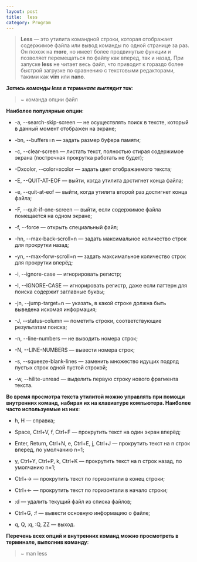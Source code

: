 ```yaml
---
layout: post
title:  less
category: Program
---
```


 >**Less** — это утилита командной строки, которая отображает содержимое файла или вывод команды по 
  одной странице за раз. Он похож на **more**, но имеет более продвинутые функции и позволяет 
  перемещаться по файлу как вперед, так и назад. При запуске **less** не читает весь файл, что 
  приводит к гораздо более быстрой загрузке по сравнению с текстовыми редакторами, такими как 
 **vim** или **nano**.

***Запись команды less в терминале выглядит так***:

>~ команда опции файл

**Наиболее популярные опции**:

- -a, --search-skip-screen — не осуществлять поиск в тексте, который в данный момент отображен на 
экране;

- -bn, --buffers=n — задать размер буфера памяти;

- -c, --clear-screen — листать текст, полностью стирая содержимое экрана (построчная прокрутка 
работать не будет);

- -Dxcolor, --color=xcolor — задать цвет отображаемого текста;

- -E, --QUIT-AT-EOF — выйти, когда утилита достигнет конца файла;

- -e, --quit-at-eof — выйти, когда утилита второй раз достигнет конца файла;

- -F, --quit-if-one-screen — выйти, если содержимое файла помещается на одном экране;

- -f, --force — открыть специальный файл;

- -hn, --max-back-scroll=n — задать максимальное количество строк для прокрутки назад;

- -yn, --max-forw-scroll=n — задать максимальное количество строк для прокрутки вперёд;

- -i, --ignore-case — игнорировать регистр;

- -I, --IGNORE-CASE — игнорировать регистр, даже если паттерн для поиска содержит заглавные буквы;

- -jn, --jump-target=n — указать, в какой строке должна быть выведена искомая информация;

- -J, --status-column — пометить строки, соответствующие результатам поиска;

- -n, --line-numbers — не выводить номера строк;

- -N, --LINE-NUMBERS — вывести номера строк;

- -s, --squeeze-blank-lines — заменить множество идущих подряд пустых строк одной пустой строкой;

- -w, --hilite-unread — выделить первую строку нового фрагмента текста.

 **Во время просмотра текста утилитой можно управлять при помощи внутренних команд, набирая их на 
 клавиатуре компьютера. Наиболее часто используемые из них**:

- h, H — справка;

- Space, Ctrl+V, f, Ctrl+F — прокрутить текст на один экран вперёд;

- Enter, Return, Ctrl+N, e, Ctrl+E, j, Ctrl+J — прокрутить текст на n строк вперед, по умолчанию 
  n=1;

- y, Ctrl+Y, Ctrl+P, k, Ctrl+K — прокрутить текст на n строк назад, по умолчанию n=1;

- Ctrl+→ — прокрутить текст по горизонтали в конец строки;

- Ctrl+← — прокрутить текст по горизонтали в начало строки;

- :d — удалить текущий файл из списка файлов;

- Ctrl+G, :f — вывести основную информацию о файле;

- q, Q, :q, :Q, ZZ — выход.

**Перечень всех опций и внутренних команд можно просмотреть в терминале, выполнив команду**:

>~ man less

